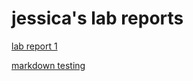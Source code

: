 # jessica's lab reports

[lab report 1](https://qujessica2048.github.io/cse15l-lab-reports/lab-report-1-week-0.html)

[markdown testing](https://qujessica2048.github.io/cse15l-lab-reports/rando.html)